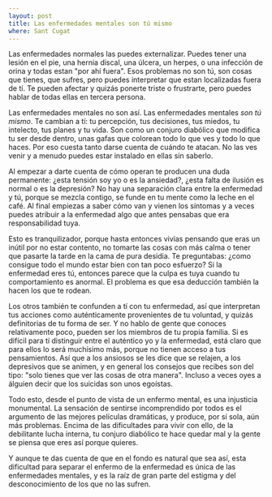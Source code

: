 ```yaml
---
layout: post
title: Las enfermedades mentales son tú mismo
where: Sant Cugat
---
```


Las enfermedades normales las puedes externalizar. Puedes tener una 
lesión en el pie, una hernia discal, una úlcera, un herpes, o una infección de 
orina y todas estan "por ahí fuera". Esos problemas no son tú, son cosas
que tienes, que sufres, pero puedes interpretar que estan localizadas fuera
de tí. Te pueden afectar y quizás ponerte triste o frustrarte, pero 
puedes hablar de todas ellas en tercera persona.

Las enfermedades mentales no son así. Las enfermedades mentales *son tú mismo*.
Te cambian a tí: tu percepción, tus decisiones, tus miedos, tu intelecto, 
tus planes y tu vida. Son como un conjuro diabólico que modifica tu ser
desde dentro, unas gafas que colorean todo lo que ves y todo lo que haces. Por eso 
cuesta tanto darse cuenta de cuándo te atacan. No las ves venir y a menudo 
puedes estar instalado en ellas sin saberlo.

Al empezar a darte cuenta de cómo operan te producen una duda permanente: ¿esta 
tensión soy yo o es la ansiedad?, ¿esta falta de ilusión es normal o es la depresión?
No hay una separación clara entre la enfermedad y tú, porque se mezcla contigo,
se funde en tu mente como la leche en el café. Al final empiezas a saber cómo 
van y vienen los síntomas y a veces puedes atribuir a la enfermedad 
algo que antes pensabas que era responsabilidad tuya.

Esto es tranquilizador, porque hasta entonces vivías pensando que eras un
inútil por no estar contento, no tomarte las cosas con más calma o tener que 
pasarte la tarde en la cama de pura desidia. Te preguntabas: ¿como consigue 
todo el mundo estar bien con tan poco esfuerzo? Si la enfermedad eres tú, 
entonces parece que la culpa es tuya cuando tu comportamiento es anormal. 
El problema es que esa deducción también la hacen los que te rodean.

Los otros también te confunden a tí con tu enfermedad, así que interpretan 
tus acciones como auténticamente provenientes de tu voluntad, y quizás 
definitorias de tu forma de ser. Y no hablo de gente que conoces relativamente 
poco, pueden ser los miembros de tu propia familia. Si es difícil para tí 
distinguir entre el auténtico yo y la enfermedad, está claro que para ellos 
lo será muchísimo más, porque no tienen acceso a tus pensamientos. Así que a los 
ansiosos se les dice que se relajen, a los depresivos que se animen, y en 
general los consejos que recibes son del tipo: "solo tienes que ver las cosas de otra 
manera". Incluso a veces oyes a álguien decir que los suicidas son unos egoístas.

Todo esto, desde el punto de vista de un enfermo mental, es una injusticia 
monumental. La sensación de sentirse incomprendido por todos es el argumento 
de las mejores películas dramáticas, y produce, por sí sola, aún más problemas. 
Encima de las dificultades para vivir con ello, de la debilitante lucha interna, 
tu conjuro diabólico te hace quedar mal y la gente se piensa que eres así porque 
quieres.

Y aunque te das cuenta de que en el fondo es natural que sea así, esta dificultad
para separar el enfermo de la enfermedad es única de las enfermedades mentales,
y es la raíz de gran parte del estigma y del desconocimiento de los que no 
las sufren.

